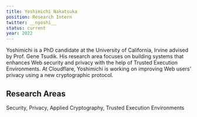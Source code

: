 ```yaml
---
title: Yoshimichi Nakatsuka
position: Research Intern
twitter: __nyoshi__
status: current
year: 2022
---
```


Yoshimichi is a PhD candidate at the University of California, Irvine advised by Prof. Gene Tsudik. His research area focuses on building systems that enhances Web security and privacy with the help of Trusted Execution Environments.
At Cloudflare, Yoshimichi is working on improving Web users’ privacy using a new cryptographic protocol.

## Research Areas 
Security, Privacy, Applied Cryptography, Trusted Execution Environments
